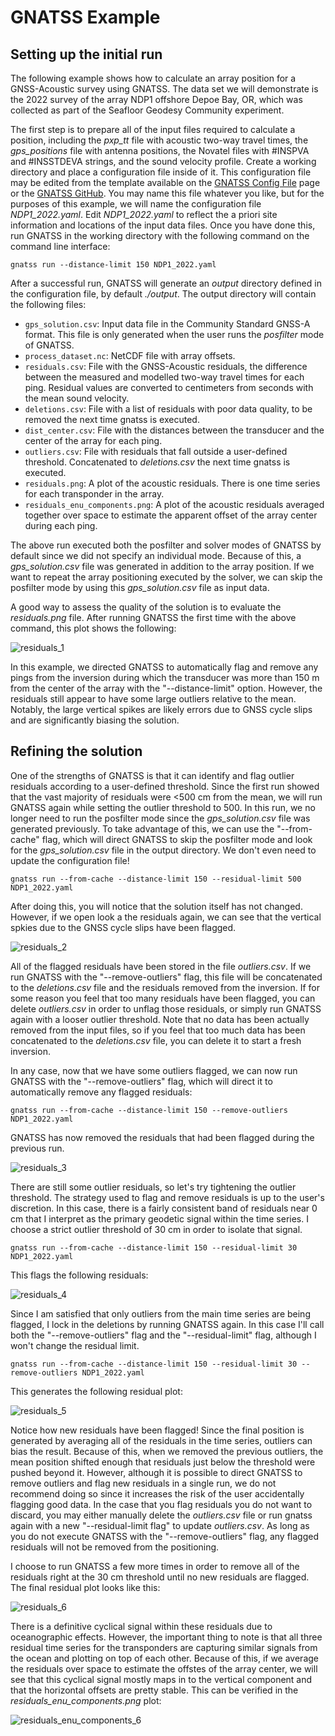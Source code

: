 # GNATSS Example

## Setting up the initial run

The following example shows how to calculate an array position for a
GNSS-Acoustic survey using GNATSS. The data set we will demonstrate is the 2022
survey of the array NDP1 offshore Depoe Bay, OR, which was collected as part of
the Seafloor Geodesy Community experiment.

The first step is to prepare all of the input files required to calculate a
position, including the _pxp_tt_ file with acoustic two-way travel times, the
_gps_positions_ file with antenna positions, the Novatel files with #INSPVA and
#INSSTDEVA strings, and the sound velocity profile. Create a working directory
and place a configuration file inside of it. This configuration file may be
edited from the template available on the [GNATSS Config File](./config_yaml.md)
page or the [GNATSS GitHub](https://github.com/seafloor-geodesy/gnatss). You may
name this file whatever you like, but for the purposes of this example, we will
name the configuration file _NDP1_2022.yaml_. Edit _NDP1_2022.yaml_ to reflect
the a priori site information and locations of the input data files. Once you
have done this, run GNATSS in the working directory with the following command
on the command line interface:

```
gnatss run --distance-limit 150 NDP1_2022.yaml
```

After a successful run, GNATSS will generate an _output_ directory defined in
the configuration file, by default _./output_. The output directory will contain
the following files:

- `gps_solution.csv`: Input data file in the Community Standard GNSS-A format.
  This file is only generated when the user runs the _posfilter_ mode of GNATSS.
- `process_dataset.nc`: NetCDF file with array offsets.
- `residuals.csv`: File with the GNSS-Acoustic residuals, the difference between
  the measured and modelled two-way travel times for each ping. Residual values
  are converted to centimeters from seconds with the mean sound velocity.
- `deletions.csv`: File with a list of residuals with poor data quality, to be
  removed the next time gnatss is executed.
- `dist_center.csv`: File with the distances between the transducer and the
  center of the array for each ping.
- `outliers.csv`: File with residuals that fall outside a user-defined
  threshold. Concatenated to _deletions.csv_ the next time gnatss is executed.
- `residuals.png`: A plot of the acoustic residuals. There is one time series
  for each transponder in the array.
- `residuals_enu_components.png`: A plot of the acoustic residuals averaged
  together over space to estimate the apparent offset of the array center during
  each ping.

The above run executed both the posfilter and solver modes of GNATSS by default
since we did not specify an individual mode. Because of this, a
_gps_solution.csv_ file was generated in addition to the array position. If we
want to repeat the array positioning executed by the solver, we can skip the
posfilter mode by using this _gps_solution.csv_ file as input data.

A good way to assess the quality of the solution is to evaluate the
_residuals.png_ file. After running GNATSS the first time with the above
command, this plot shows the following:

![residuals_1](./residuals_1.png)

In this example, we directed GNATSS to automatically flag and remove any pings
from the inversion during which the transducer was more than 150 m from the
center of the array with the "--distance-limit" option. However, the residuals
still appear to have some large outliers relative to the mean. Notably, the
large vertical spikes are likely errors due to GNSS cycle slips and are
significantly biasing the solution.

## Refining the solution

One of the strengths of GNATSS is that it can identify and flag outlier
residuals according to a user-defined threshold. Since the first run showed that
the vast majority of residuals were <500 cm from the mean, we will run GNATSS
again while setting the outlier threshold to 500. In this run, we no longer need
to run the posfilter mode since the _gps_solution.csv_ file was generated
previously. To take advantage of this, we can use the "--from-cache" flag, which
will direct GNATSS to skip the posfilter mode and look for the
_gps_solution.csv_ file in the output directory. We don't even need to update
the configuration file!

```
gnatss run --from-cache --distance-limit 150 --residual-limit 500 NDP1_2022.yaml
```

After doing this, you will notice that the solution itself has not changed.
However, if we open look a the residuals again, we can see that the vertical
spkies due to the GNSS cycle slips have been flagged.

![residuals_2](./residuals_2.png)

All of the flagged residuals have been stored in the file _outliers.csv_. If we
run GNATSS with the "--remove-outliers" flag, this file will be concatenated to
the _deletions.csv_ file and the residuals removed from the inversion. If for
some reason you feel that too many residuals have been flagged, you can delete
_outliers.csv_ in order to unflag those residuals, or simply run GNATSS again
with a looser outlier threshold. Note that no data has been actually removed
from the input files, so if you feel that too much data has been concatenated to
the _deletions.csv_ file, you can delete it to start a fresh inversion.

In any case, now that we have some outliers flagged, we can now run GNATSS with
the "--remove-outliers" flag, which will direct it to automatically remove any
flagged residuals:

```
gnatss run --from-cache --distance-limit 150 --remove-outliers NDP1_2022.yaml
```

GNATSS has now removed the residuals that had been flagged during the previous
run.

![residuals_3](./residuals_3.png)

There are still some outlier residuals, so let's try tightening the outlier
threshold. The strategy used to flag and remove residuals is up to the user's
discretion. In this case, there is a fairly consistent band of residuals near 0
cm that I interpret as the primary geodetic signal within the time series. I
choose a strict outlier threshold of 30 cm in order to isolate that signal.

```
gnatss run --from-cache --distance-limit 150 --residual-limit 30 NDP1_2022.yaml
```

This flags the following residuals:

![residuals_4](./residuals_4.png)

Since I am satisfied that only outliers from the main time series are being
flagged, I lock in the deletions by running GNATSS again. In this case I'll call
both the "--remove-outliers" flag and the "--residual-limit" flag, although I
won't change the residual limit.

```
gnatss run --from-cache --distance-limit 150 --residual-limit 30 --remove-outliers NDP1_2022.yaml
```

This generates the following residual plot:

![residuals_5](./residuals_5.png)

Notice how new residuals have been flagged! Since the final position is
generated by averaging all of the residuals in the time series, outliers can
bias the result. Because of this, when we removed the previous outliers, the
mean position shifted enough that residuals just below the threshold were pushed
beyond it. However, although it is possible to direct GNATSS to remove outliers
and flag new residuals in a single run, we do not recommend doing so since it
increases the risk of the user accidentally flagging good data. In the case that
you flag residuals you do not want to discard, you may either manually delete
the _outliers.csv_ file or run gnatss again with a new "--residual-limit flag"
to update _outliers.csv_. As long as you do not execute GNATSS with the
"--remove-outliers" flag, any flagged residuals will not be removed from the
positioning.

I choose to run GNATSS a few more times in order to remove all of the residuals
right at the 30 cm threshold until no new residuals are flagged. The final
residual plot looks like this:

![residuals_6](./residuals_6.png)

There is a definitive cyclical signal within these residuals due to
oceanographic effects. However, the important thing to note is that all three
residual time series for the transponders are capturing similar signals from the
ocean and plotting on top of each other. Because of this, if we average the
residuals over space to estimate the offstes of the array center, we will see
that this cyclical signal mostly maps in to the vertical component and that the
horizontal offsets are pretty stable. This can be verified in the
_residuals_enu_components.png_ plot:

![residuals_enu_components_6](./residuals_enu_components_6.png)
